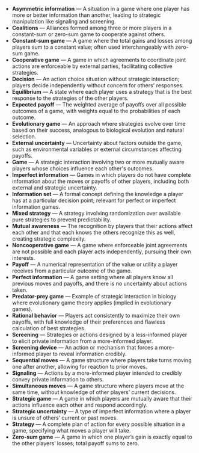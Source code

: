 - **Asymmetric information** — A situation in a game where one player has more or better information than another, leading to strategic manipulation like signaling and screening.  
- **Coalitions** — Alliances formed among three or more players in a constant-sum or zero-sum game to cooperate against others.  
- **Constant-sum game** — A game where the total gains and losses among players sum to a constant value; often used interchangeably with zero-sum game.  
- **Cooperative game** — A game in which agreements to coordinate joint actions are enforceable by external parties, facilitating collective strategies.  
- **Decision** — An action choice situation without strategic interaction; players decide independently without concern for others' responses.  
- **Equilibrium** — A state where each player uses a strategy that is the best response to the strategies of the other players.  
- **Expected payoff** — The weighted average of payoffs over all possible outcomes of a game, with weights equal to the probabilities of each outcome.  
- **Evolutionary game** — An approach where strategies evolve over time based on their success, analogous to biological evolution and natural selection.  
- **External uncertainty** — Uncertainty about factors outside the game, such as environmental variables or external circumstances affecting payoffs.  
- **Game** — A strategic interaction involving two or more mutually aware players whose choices influence each other's outcomes.  
- **Imperfect information** — Games in which players do not have complete information about the moves or payoffs of other players, including both external and strategic uncertainty.  
- **Information set** — A formal concept defining the knowledge a player has at a particular decision point; relevant for perfect or imperfect information games.  
- **Mixed strategy** — A strategy involving randomization over available pure strategies to prevent predictability.  
- **Mutual awareness** — The recognition by players that their actions affect each other and that each knows the others recognize this as well, creating strategic complexity.  
- **Noncooperative game** — A game where enforceable joint agreements are not possible and each player acts independently, pursuing their own interests.  
- **Payoff** — A numerical representation of the value or utility a player receives from a particular outcome of the game.  
- **Perfect information** — A game setting where all players know all previous moves and payoffs, and there is no uncertainty about actions taken.  
- **Predator-prey game** — Example of strategic interaction in biology where evolutionary game theory applies (implied in evolutionary games).  
- **Rational behavior** — Players act consistently to maximize their own payoffs, with full knowledge of their preferences and flawless calculation of best strategies.  
- **Screening** — Strategies or actions designed by a less-informed player to elicit private information from a more-informed player.  
- **Screening device** — An action or mechanism that forces a more-informed player to reveal information credibly.  
- **Sequential moves** — A game structure where players take turns moving one after another, allowing for reaction to prior moves.  
- **Signaling** — Actions by a more-informed player intended to credibly convey private information to others.  
- **Simultaneous moves** — A game structure where players move at the same time, without knowledge of other players’ current decisions.  
- **Strategic game** — A game in which players are mutually aware that their actions influence each other and respond accordingly.  
- **Strategic uncertainty** — A type of imperfect information where a player is unsure of others’ current or past moves.  
- **Strategy** — A complete plan of action for every possible situation in a game, specifying what moves a player will take.  
- **Zero-sum game** — A game in which one player’s gain is exactly equal to the other players’ losses; total payoff sums to zero.
